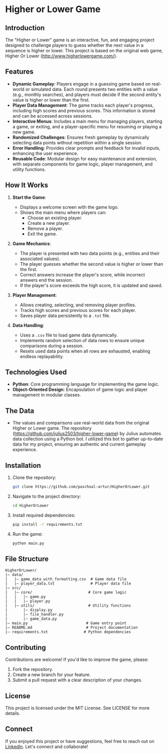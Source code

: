 # Higher or Lower Game

## Introduction
The "Higher or Lower" game is an interactive, fun, and engaging project designed to challenge players to guess whether the next value in a sequence is higher or lower. This project is based on the original web game, Higher Or Lower (http://www.higherlowergame.com/).

## Features
- **Dynamic Gameplay**: Players engage in a guessing game based on real-world or simulated data. Each round presents two entities with a value (e.g., monthly searches), and players must decide if the second entity's value is higher or lower than the first.
- **Player Data Management**: The game tracks each player's progress, including high scores and previous scores. This information is stored and can be accessed across sessions.
- **Interactive Menus**: Includes a main menu for managing players, starting a game, or exiting, and a player-specific menu for resuming or playing a new game.
- **Randomized Challenges**: Ensures fresh gameplay by dynamically selecting data points without repetition within a single session.
- **Error Handling**: Provides clear prompts and feedback for invalid inputs, enhancing the user experience.
- **Reusable Code**: Modular design for easy maintenance and extension, with separate components for game logic, player management, and utility functions.

## How It Works
1. **Start the Game**:
   - Displays a welcome screen with the game logo.
   - Shows the main menu where players can:
     - Choose an existing player.
     - Create a new player.
     - Remove a player.
     - Exit the game.

2. **Game Mechanics**:
   - The player is presented with two data points (e.g., entities and their associated values).
   - The player guesses whether the second value is higher or lower than the first.
   - Correct answers increase the player's score, while incorrect answers end the session.
   - If the player's score exceeds the high score, it is updated and saved.

3. **Player Management**:
   - Allows creating, selecting, and removing player profiles.
   - Tracks high scores and previous scores for each player.
   - Saves player data persistently to a `.txt` file.

4. **Data Handling**:
   - Uses a `.csv` file to load game data dynamically.
   - Implements random selection of data rows to ensure unique comparisons during a session.
   - Resets used data points when all rows are exhausted, enabling endless replayability.

## Technologies Used
- **Python**: Core programming language for implementing the game logic.
- **Object-Oriented Design**: Encapsulation of game logic and player management in modular classes.

## The Data
- The values and comparisons use real-world data from the original Higher or Lower game. The repository (https://github.com/julius2503/higher-lower-game) by Julius automates data collection using a Python bot. I utilized this bot to gather up-to-date data for my project, ensuring an authentic and current gameplay experience.

## Installation
1. Clone the repository:
   ```bash
   git clone https://github.com/paschoal-artur/HigherOrLower.git
   ```

2. Navigate to the project directory:
   ```bash
   cd HigherOrLower
   ```

3. Install required dependencies:
   ```bash
   pip install -r requirements.txt
   ```

4. Run the game:
   ```bash
   python main.py
   ```

## File Structure
```
HigherOrLower/
|— data/
|   |— game_data_with_formatting.csv  # Game data file
|   |— player_data.txt                # Player data file
|— src/
|   |— core/                         # Core game logic
|   |   |— game.py
|   |   |— player.py
|   |— utils/                        # Utility functions
|       |— display.py
|       |— file_handler.py
|       |— game_data.py
|— main.py                          # Game entry point
|— README.md                        # Project documentation
|— requirements.txt                # Python dependencies
```

## Contributing
Contributions are welcome! If you'd like to improve the game, please:
1. Fork the repository.
2. Create a new branch for your feature.
3. Submit a pull request with a clear description of your changes.

## License
This project is licensed under the MIT License. See LICENSE for more details.

## Connect
If you enjoyed this project or have suggestions, feel free to reach out on [LinkedIn](https://www.linkedin.com/in/artur-paschoal-18295627b/). Let's connect and collaborate!
